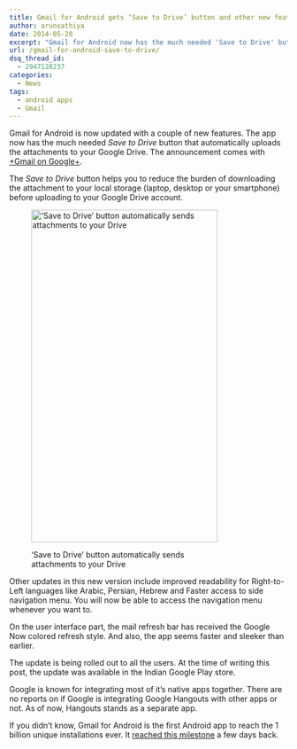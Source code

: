 ```yaml
---
title: Gmail for Android gets ‘Save to Drive’ button and other new features
author: arunsathiya
date: 2014-05-20
excerpt: "Gmail for Android now has the much needed 'Save to Drive' button that automatically uploads your Gmail attachments to your Google Drive account."
url: /gmail-for-android-save-to-drive/
dsq_thread_id:
  - 2947128237
categories:
  - News
tags:
  - android apps
  - Gmail
---
```

Gmail for Android is now updated with a couple of new features. The app now has the much needed *Save to Drive* button that automatically uploads the attachments to your Google Drive. The announcement comes with <a href="https://plus.google.com/+Gmail/posts/djZoJ7ZaBJ8" onclick="_gaq.push(['_trackEvent', 'outbound-article', 'https://plus.google.com/+Gmail/posts/djZoJ7ZaBJ8', '+Gmail on Google+']);" title="+Gmail on Google+">+Gmail on Google+</a>.

The *Save to Drive* button helps you to reduce the burden of downloading the attachment to your local storage (laptop, desktop or your smartphone) before uploading to your Google Drive account.<figure id="attachment_80584" style="width: 337px;" class="wp-caption aligncenter">

[<img class="size-medium wp-image-80584" src="http://cdn.devilsworkshop.org/files/2014/05/Gmail-for-Android-Save-to-Drive1-337x600.png" alt="‘Save to Drive’ button automatically sends attachments to your Drive" width="337" height="600" />][1]<figcaption class="wp-caption-text">‘Save to Drive’ button automatically sends attachments to your Drive</figcaption></figure> 

Other updates in this new version include improved readability for Right-to-Left languages like Arabic, Persian, Hebrew and Faster access to side navigation menu. You will now be able to access the navigation menu whenever you want to.

On the user interface part, the mail refresh bar has received the Google Now colored refresh style. And also, the app seems faster and sleeker than earlier.

The update is being rolled out to all the users. At the time of writing this post, the update was available in the Indian Google Play store.

Google is known for integrating most of it&#8217;s native apps together. There are no reports on if Google is integrating Google Hangouts with other apps or not. As of now, Hangouts stands as a separate app.

If you didn&#8217;t know, Gmail for Android is the first Android app to reach the 1 billion unique installations ever. It <a href="https://plus.google.com/+SundarPichai/posts/KBahhDyRaXB" onclick="_gaq.push(['_trackEvent', 'outbound-article', 'https://plus.google.com/+SundarPichai/posts/KBahhDyRaXB', 'reached this milestone']);" title="Gmail for Android - 1 billion installations">reached this milestone</a> a few days back.

 [1]: http://cdn.devilsworkshop.org/files/2014/05/Gmail-for-Android-Save-to-Drive1.png
